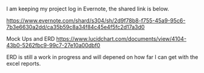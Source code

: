 I am keeping my project log in Evernote, the shared link is below.

https://www.evernote.com/shard/s304/sh/2d9f78b8-f755-45a9-95c6-7b3e6630a2dd/ca35b59c8a34f84c45e4f5fc2d17a3d0

Mock Ups and ERD
https://www.lucidchart.com/documents/view/4104-43b0-5262fbc9-99c7-27e10a00dbf0

ERD is still a work in progress and will depened on how far I can get with the excel reports.
